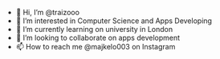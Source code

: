 - 👋 Hi, I’m @traizooo
- 👀 I’m interested in Computer Science and Apps Developing
- 🌱 I’m currently learning on university in London
- 💞️ I’m looking to collaborate on apps development
- 📫 How to reach me @majkelo003 on Instagram

<!---
traizooo/traizooo is a ✨ special ✨ repository because its `README.md` (this file) appears on your GitHub profile.
You can click the Preview link to take a look at your changes.
--->
